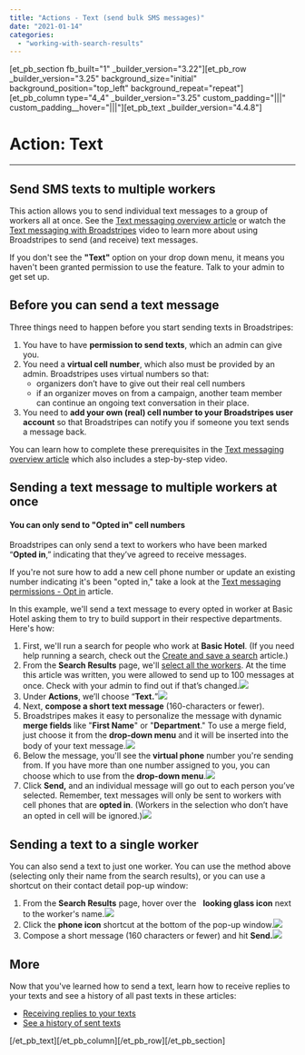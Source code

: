 ```yaml
---
title: "Actions - Text (send bulk SMS messages)"
date: "2021-01-14"
categories: 
  - "working-with-search-results"
---
```


\[et\_pb\_section fb\_built="1" \_builder\_version="3.22"\]\[et\_pb\_row \_builder\_version="3.25" background\_size="initial" background\_position="top\_left" background\_repeat="repeat"\]\[et\_pb\_column type="4\_4" \_builder\_version="3.25" custom\_padding="|||" custom\_padding\_\_hover="|||"\]\[et\_pb\_text \_builder\_version="4.4.8"\]

# Action: Text

* * *

## Send SMS texts to multiple workers

This action allows you to send individual text messages to a group of workers all at once. See the [Text messaging overview article](https://help.broadstripes.com/videos/text-messaging-with-broadstripes-video/) or watch the [Text messaging with Broadstripes](https://help.broadstripes.com/help-articles/using-broadstripes/working-with-search-results/text-messaging-with-broadstripes/) video to learn more about using Broadstripes to send (and receive) text messages.

If you don't see the **"Text"** option on your drop down menu, it means you haven't been granted permission to use the feature. Talk to your admin to get set up.

## Before you can send a text message

Three things need to happen before you start sending texts in Broadstripes:

1. You have to have **permission to send texts**, which an admin can give you.
2. You need a **virtual cell number**, which also must be provided by an admin. Broadstripes uses virtual numbers so that:
    - organizers don’t have to give out their real cell numbers
    - if an organizer moves on from a campaign, another team member can continue an ongoing text conversation in their place.
3. You need to **add your own (real) cell number to your Broadstripes user account** so that Broadstripes can notify you if someone you text sends a message back.

You can learn how to complete these prerequisites in the [Text messaging overview article](https://help.broadstripes.com/help-articles/using-broadstripes/messaging/text-messaging/) which also includes a step-by-step video.

## Sending a text message to multiple workers at once

#### You can only send to "Opted in" cell numbers

Broadstripes can only send a text to workers who have been marked “**Opted in**,” indicating that they’ve agreed to receive messages.

If you're not sure how to add a new cell phone number or update an existing number indicating it's been "opted in," take a look at the [Text messaging permissions - Opt in](https://help.broadstripes.com/help-articles/using-broadstripes/working-with-search-results/text-messaging-opted-in-permissions/) article.

In this example, we'll send a text message to every opted in worker at Basic Hotel asking them to try to build support in their respective departments. Here's how:

1. First, we'll run a search for people who work at **Basic Hotel**. (If you need help running a search, check out the [Create and save a search](https://help.broadstripes.com/help-articles/using-broadstripes/customize/create-and-save-a-search/) article.)
2. From the **Search Results** page, we'll [select all the workers](/help-articles/using-broadstripes/working-with-search-results/selecting-deselecting-contacts/#ftoc-heading-2). At the time this article was written, you were allowed to send up to 100 messages at once. Check with your admin to find out if that’s changed.![](images/Text_Send_Select_Workers.png)
3. Under **Actions**, we’ll choose “**Text.**”![](images/Text_Send_Actions.png)
4. Next, **compose a short text message** (160-characters or fewer).
5. Broadstripes makes it easy to personalize the message with dynamic **merge fields** like "**First Name**" or "**Department**." To use a merge field, just choose it from the **drop-down menu** and it will be inserted into the body of your text message.![](images/Text_Send_Dynamic_Merge.png)
6. Below the message, you'll see the **virtual phone** number you're sending from. If you have more than one number assigned to you, you can choose which to use from the **drop-down menu**.![](images/Text_Send_VirtPhone.png)
7. Click **Send,** and an individual message will go out to each person you’ve selected. Remember, text messages will only be sent to workers with cell phones that are **opted in**. (Workers in the selection who don’t have an opted in cell will be ignored.)![](images/Text_Send_Complete.png)

## Sending a text to a single worker

You can also send a text to just one worker. You can use the method above (selecting only their name from the search results), or you can use a shortcut on their contact detail pop-up window:

1. From the **Search Results** page, hover over the   **looking glass icon** next to the worker's name.![](images/Text_Send_1Msg.png)
2. Click the **phone icon** shortcut at the bottom of the pop-up window.![](images/Text_Send_1MsgIcon.png)
3. Compose a short message (160 characters or fewer) and hit **Send.![](images/Text_Send_1MsgComplete.png)**

## More

Now that you've learned how to send a text, learn how to receive replies to your texts and see a history of all past texts in these articles:

- [Receiving replies to your texts](https://help.broadstripes.com/help-articles/using-broadstripes/working-with-search-results/text-messaging/)
- [See a history of sent texts](https://help.broadstripes.com/help-articles/using-broadstripes/working-with-search-results/text-messaging/)

\[/et\_pb\_text\]\[/et\_pb\_column\]\[/et\_pb\_row\]\[/et\_pb\_section\]
